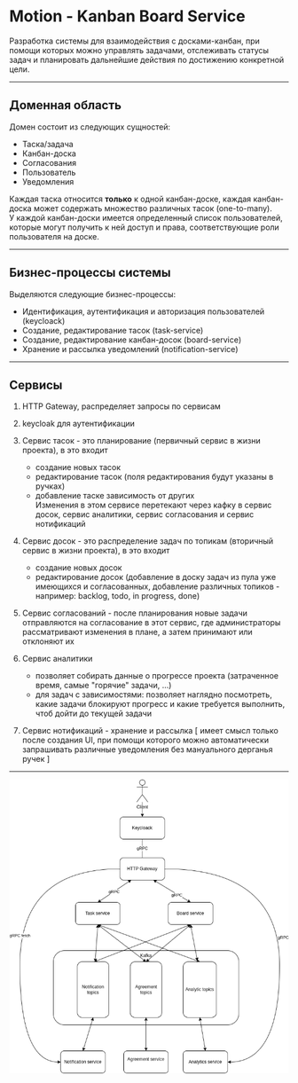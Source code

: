 # Motion - Kanban Board Service


Разработка системы для взаимодействия с досками-канбан, при помощи которых можно управлять задачами, отслеживать статусы задач и планировать дальнейшие действия по достижению конкретной цели.

---
## Доменная область

Домен состоит из следующих сущностей:

- Таска/задача
- Канбан-доска
- Согласования
- Пользователь
- Уведомления

Каждая таска относится **только** к одной канбан-доске, каждая канбан-доска может содержать множество различных тасок (one-to-many). \
У каждой канбан-доски имеется определенный список пользователей, которые могут получить к ней доступ и права, соответствующие роли пользователя на доске.

---
## Бизнес-процессы системы

Выделяются следующие бизнес-процессы:

- Идентификация, аутентификация и авторизация пользователей (keycloack)
- Создание, редактирование тасок (task-service)
- Создание, редактирование канбан-досок (board-service)
- Хранение и рассылка уведомлений (notification-service)

---

## Сервисы
1) HTTP Gateway, распределяет запросы по сервисам

2) keycloak для аутентификации

3) Сервис тасок - это планирование (первичный сервис в жизни проекта), в это входит
   - создание новых тасок
   - редактирование тасок (поля редактирования будут указаны в ручках)
   - добавление таске зависимость от других \
Изменения в этом сервисе перетекают через кафку в сервис досок, сервис аналитики, сервис согласования и сервис нотификаций

4) Сервис досок - это распределение задач по топикам (вторичный сервис в жизни проекта), в это входит
   - создание новых досок
   - редактирование досок (добавление в доску задач из пула уже имеющихся и согласованных, добавление различных топиков - например: backlog, todo, in progress, done)

5) Сервис согласований - после планирования новые задачи отправляются на согласование в этот сервис, где администраторы рассматривают изменения в плане, а затем принимают или отклоняют их

6) Сервис аналитики
   - позволяет собирать данные о прогрессе проекта (затраченное время, самые "горячие" задачи, ...)
   - для задач с зависимостями: позволяет наглядно посмотреть, какие задачи блокируют прогресс и какие требуется выполнить, чтоб дойти до текущей задачи

7) Сервис нотификаций - хранение и рассылка
 [ имеет смысл только после создания UI, при помощи которого можно автоматически запрашивать различные уведомления без мануального дерганья ручек ]

---
![alt text](../services.png)
